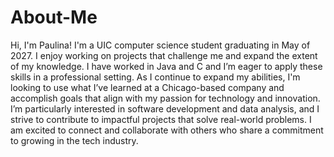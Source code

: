 # About-Me
Hi, I'm Paulina! I'm a UIC computer science student graduating in May of 2027. I enjoy working on projects that challenge me and expand the extent of my knowledge. I have worked in Java and C and I’m eager to apply these skills in a professional setting. As I continue to expand my abilities, I'm looking to use what I’ve learned at a Chicago-based company and accomplish goals that align with my passion for technology and innovation. I’m particularly interested in software development and data analysis, and I strive to contribute to impactful projects that solve real-world problems. I am excited to connect and collaborate with others who share a commitment to growing in the tech industry.
